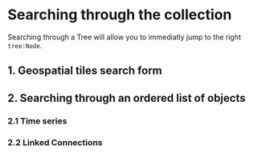 # Searching through the collection

Searching through a Tree will allow you to immediatly jump to the right `tree:Node`.

## 1. Geospatial tiles search form

## 2. Searching through an ordered list of objects

### 2.1 Time series

### 2.2 Linked Connections


